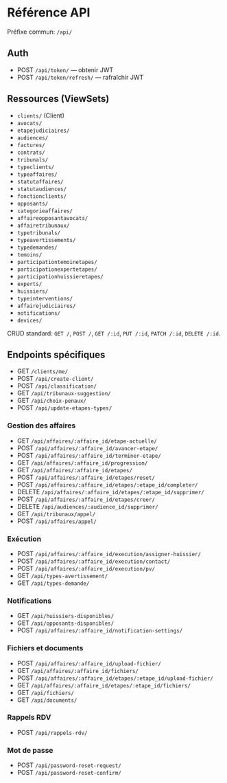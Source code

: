 # Référence API

Préfixe commun: `/api/`

## Auth

- POST `/api/token/` — obtenir JWT
- POST `/api/token/refresh/` — rafraîchir JWT

## Ressources (ViewSets)

- `clients/` (Client)
- `avocats/`
- `etapejudiciaires/`
- `audiences/`
- `factures/`
- `contrats/`
- `tribunals/`
- `typeclients/`
- `typeaffaires/`
- `statutaffaires/`
- `statutaudiences/`
- `fonctionclients/`
- `opposants/`
- `categorieaffaires/`
- `affaireopposantavocats/`
- `affairetribunaux/`
- `typetribunals/`
- `typeavertissements/`
- `typedemandes/`
- `temoins/`
- `participationtemoinetapes/`
- `participationexpertetapes/`
- `participationhuissieretapes/`
- `experts/`
- `huissiers/`
- `typeinterventions/`
- `affairejudiciaires/`
- `notifications/`
- `devices/`

CRUD standard: `GET /`, `POST /`, `GET /:id`, `PUT /:id`, `PATCH /:id`, `DELETE /:id`.

## Endpoints spécifiques

- GET `/clients/me/`
- POST `/api/create-client/`
- POST `/api/classification/`
- GET `/api/tribunaux-suggestion/`
- GET `/api/choix-penaux/`
- POST `/api/update-etapes-types/`

### Gestion des affaires

- GET `/api/affaires/:affaire_id/etape-actuelle/`
- POST `/api/affaires/:affaire_id/avancer-etape/`
- POST `/api/affaires/:affaire_id/terminer-etape/`
- GET `/api/affaires/:affaire_id/progression/`
- GET `/api/affaires/:affaire_id/etapes/`
- POST `/api/affaires/:affaire_id/etapes/reset/`
- POST `/api/affaires/:affaire_id/etapes/:etape_id/completer/`
- DELETE `/api/affaires/:affaire_id/etapes/:etape_id/supprimer/`
- POST `/api/affaires/:affaire_id/etapes/creer/`
- DELETE `/api/audiences/:audience_id/supprimer/`
- GET `/api/tribunaux/appel/`
- POST `/api/affaires/appel/`

### Exécution

- POST `/api/affaires/:affaire_id/execution/assigner-huissier/`
- POST `/api/affaires/:affaire_id/execution/contact/`
- POST `/api/affaires/:affaire_id/execution/pv/`
- GET `/api/types-avertissement/`
- GET `/api/types-demande/`

### Notifications

- GET `/api/huissiers-disponibles/`
- GET `/api/opposants-disponibles/`
- POST `/api/affaires/:affaire_id/notification-settings/`

### Fichiers et documents

- POST `/api/affaires/:affaire_id/upload-fichier/`
- GET `/api/affaires/:affaire_id/fichiers/`
- POST `/api/affaires/:affaire_id/etapes/:etape_id/upload-fichier/`
- GET `/api/affaires/:affaire_id/etapes/:etape_id/fichiers/`
- GET `/api/fichiers/`
- GET `/api/documents/`

### Rappels RDV

- POST `/api/rappels-rdv/`

### Mot de passe

- POST `/api/password-reset-request/`
- POST `/api/password-reset-confirm/`








